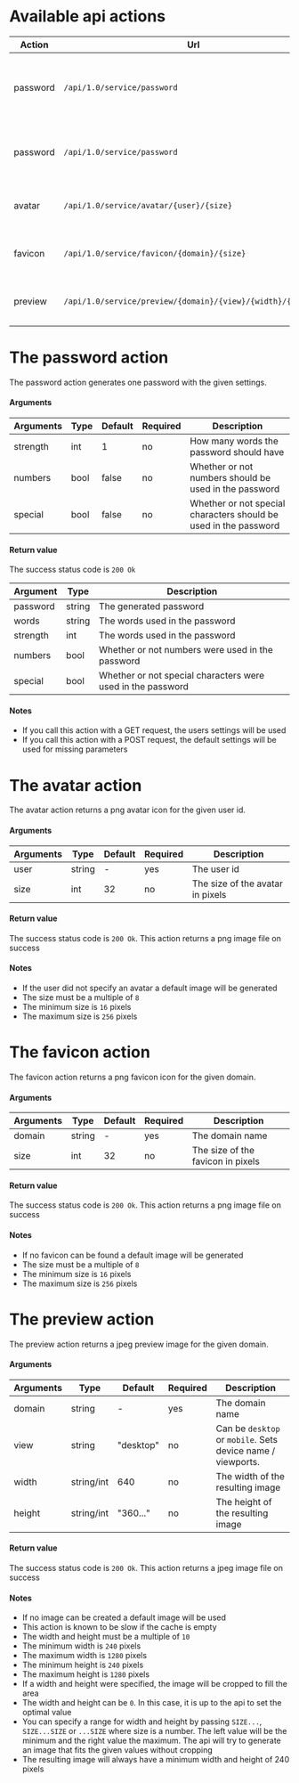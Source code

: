 # Available api actions
| Action | Url | Method | Description |
| --- | --- | --- | --- |
| password | `/api/1.0/service/password` | GET | Generates a password with the users default settings |
| password | `/api/1.0/service/password` | POST | Generates a password with the given settings |
| avatar   | `/api/1.0/service/avatar/{user}/{size}` | GET | Returns the avatar image for a user |
| favicon  | `/api/1.0/service/favicon/{domain}/{size}` | GET | Returns a favicon image for a domain |
| preview  | `/api/1.0/service/preview/{domain}/{view}/{width}/{height}` | GET | Returns a preview image for a domain |




# The password action
The password action generates one password with the given settings.

#### Arguments
| Arguments | Type | Default | Required | Description |
| --- | --- | --- | --- | --- |
| strength | int | 1 | no | How many words the password should have |
| numbers | bool | false | no | Whether or not numbers should be used in the password |
| special | bool | false | no | Whether or not special characters should be used in the password |

#### Return value
The success status code is `200 Ok`

| Argument | Type | Description |
| --- | --- | --- |
| password | string | The generated password |
| words | string | The words used in the password |
| strength | int | The words used in the password |
| numbers | bool | Whether or not numbers were used in the password |
| special | bool | Whether or not special characters were used in the password |

#### Notes
 - If you call this action with a GET request, the users settings will be used
 - If you call this action with a POST request, the default settings will be used for missing parameters




# The avatar action
The avatar action returns a png avatar icon for the given user id.

#### Arguments
| Arguments | Type | Default | Required | Description |
| --- | --- | --- | --- | --- |
| user | string | - | yes | The user id |
| size | int | 32 | no | The size of the avatar in pixels |

#### Return value
The success status code is `200 Ok`.
This action returns a png image file on success

#### Notes
 - If the user did not specify an avatar a default image will be generated
 - The size must be a multiple of `8`
 - The minimum size is `16` pixels
 - The maximum size is `256` pixels




# The favicon action
The favicon action returns a png favicon icon for the given domain.

#### Arguments
| Arguments | Type | Default | Required | Description |
| --- | --- | --- | --- | --- |
| domain | string | - | yes | The domain name |
| size | int | 32 | no | The size of the favicon in pixels |

#### Return value
The success status code is `200 Ok`.
This action returns a png image file on success

#### Notes
 - If no favicon can be found a default image will be generated
 - The size must be a multiple of `8`
 - The minimum size is `16` pixels
 - The maximum size is `256` pixels




# The preview action
The preview action returns a jpeg preview image for the given domain.

#### Arguments
| Arguments | Type | Default | Required | Description |
| --- | --- | --- | --- | --- |
| domain | string | - | yes | The domain name |
| view | string | "desktop" | no | Can be `desktop` or `mobile`. Sets device name / viewports. |
| width | string/int | 640 | no | The width of the resulting image |
| height | string/int | "360..." | no | The height of the resulting image |

#### Return value
The success status code is `200 Ok`.
This action returns a jpeg image file on success

#### Notes
 - If no image can be created a default image will be used
 - This action is known to be slow if the cache is empty
 - The width and height must be a multiple of `10`
 - The minimum width is `240` pixels
 - The maximum width is `1280` pixels
 - The minimum height is `240` pixels
 - The maximum height is `1280` pixels
 - If a width and height were specified, the image will be cropped to fill the area
 - The width and height can be `0`. In this case, it is up to the api to set the optimal value
 - You can specify a range for width and height by passing `SIZE...`, `SIZE...SIZE` or `...SIZE` where size is a number.
   The left value will be the minimum and the right value the maximum.
   The api will try to generate an image that fits the given values without cropping
 - The resulting image will always have a minimum width and height of 240 pixels